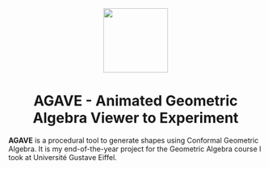 <div align="center">
  <img src="https://user-images.githubusercontent.com/43669549/228212940-6f01061f-e457-4e71-b081-89d19aa4b53b.png" width=128 height=128>
  <H1>AGAVE - Animated Geometric Algebra Viewer to Experiment</H1>
</div>

**AGAVE** is a procedural tool to generate shapes using Conformal Geometric Algebra. It is my end-of-the-year project for the Geometric Algebra course I took at Université Gustave Eiffel.

